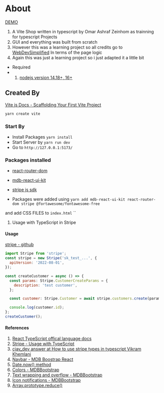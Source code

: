 # About
[DEMO](https://mdb-ecommerce-demo-andgoedu.netlify.app/)

1. A Vite Shop written in typescript by Omar Ashraf Zeinhom as trainning for typescript Projects
2. GUI and everything was built from scratch
3. However this was a learning project so all credits go to [WebDevSimplified](https://github.com/WebDevSimplified) In terms of the page logic
4. Again this was just a learning project so i just adapted it a little bit

- Required
- 1. [nodejs version 14.18+, 16+](https://nodejs.org/en/)

## Created By

[Vite js Docs - Scaffolding Your First Vite Project](https://vitejs.dev/guide/#scaffolding-your-first-vite-project)

```bash
yarn create vite
```

### Start By

- Install Packages ``` yarn install ```
- Start Server by ```yarn run dev```
- Go to ```http://127.0.0.1:5173/```

### Packages installed

- [react-router-dom](https://yarnpkg.com/package/react-router-dom)
  
- [mdb-react-ui-kit](https://mdbootstrap.com/docs/react/getting-started/installation/)
  
- [stripe js sdk](https://github.com/stripe/stripe-node#installation)

- Packages were added using
  ```yarn add mdb-react-ui-kit react-router-dom stripe @fortawesome/fontawesome-free```

and add CSS FILES to
`index.html`
``

1. Usage with TypeScript in Stripe

#### Usage

[stripe - github](https://github.com/stripe/stripe-node#installation)

```js
import Stripe from 'stripe';
const stripe = new Stripe('sk_test_...', {
  apiVersion: '2022-08-01',
});

const createCustomer = async () => {
  const params: Stripe.CustomerCreateParams = {
    description: 'test customer',
  };

  const customer: Stripe.Customer = await stripe.customers.create(params);

  console.log(customer.id);
};
createCustomer();
```

#### References

1. [React TypeScript offical language docs](https://www.typescriptlang.org/docs/handbook/react.html)
2. [Stripe - Usage with TypeScript](https://github.com/stripe/stripe-node#usage-with-typescript)
3. [cjav_dev answer at  How to use stripe types in typescript Vikram Khemlani](https://stackoverflow.com/questions/59903956/how-to-use-stripe-types-in-typescript)
4. [Navbar - MDB Boostrap React](https://mdbootstrap.com/docs/react/navigation/navbar/)
5. [Date.now() method](https://developer.mozilla.org/en-US/docs/Web/JavaScript/Reference/Global_Objects/Date/now?retiredLocale=ar)
6. [Colors - MDBBootstrap](https://mdbootstrap.com/docs/standard/content-styles/colors/)
7. [Text wrapping and overflow - MDBBootstrap](https://mdbootstrap.com/docs/react/utilities/text/)
8. [Icon notifications - MDBBootstrap](https://mdbootstrap.com/docs/react/components/badges/)
9. [Array.prototype.reduce()](https://developer.mozilla.org/en-US/docs/Web/JavaScript/Reference/Global_Objects/Array/reduce)
